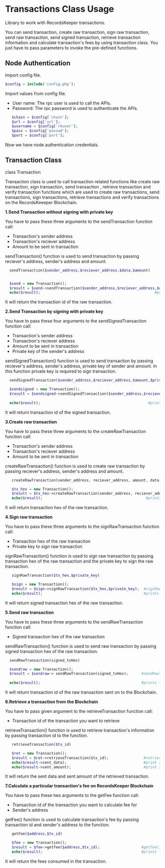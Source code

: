Transactions Class Usage
========================

Library to work with RecordsKeeper transactions.

You can send transaction, create raw transaction, sign raw transaction, send raw transaction, send signed transaction, retrieve transaction information and calculate transaction's fees by using transaction class. You just have to pass parameters to invoke the pre-defined functions.  


Node Authentication
-------------------

Import config file.

```PHP
$config = include('config.php');
```
Import values from config file.

- User name: The rpc user is used to call the APIs.
- Password: The rpc password is used to authenticate the APIs.


```PHP
   $chain = $config['chain'];
   $url = $config['url'];
   $username = $config['rkuser'];
   $pass = $config['passwd'];
   $port = $config['port'];
```
Now we have node authentication credentials.


Transaction Class
-----------------

   class Transaction

   Transaction class is used to call transaction related functions like create raw transaction, sign transaction, send transaction , retrieve transaction and verify transaction functions which are used to create raw transactions, send transactions, sign transactions, retrieve transactions and verify transactions on the RecordsKeeeper Blockchain. 



**1.Send Transaction without signing with private key**

You have to pass these three arguments to the sendTransaction function call:

- Transaction's sender address
- Transaction's reciever address
- Amount to be sent in transaction

sendTransaction() function is used to send transaction by passing reciever's address, sender's address and amount.

```PHP
  sendTransaction($sender_address,$reciever_address,$data,$amount)  


  $send = new Transaction();
  $result = $send->sendTransaction($sender_address,$reciever_address,$data,$amount);   #sendTransaction() function call
  echo($result);                                                    #prints transaction id of the sent transaction
```

It will return the transaction id of the raw transaction.


**2.Send Transaction by signing with private key**

You have to pass these four arguments to the sendSignedTransaction function call:

- Transaction's sender address
- Transaction's reciever address
- Amount to be sent in transaction
- Private key of the sender's address

sendSignedTransaction() function is used to send transaction by passing reciever's address, sender's address, private key of sender and amount. In this function private key is required to sign transaction.


```PHP 
  sendSignedTransaction($sender_address,$reciever_address,$amount,$private_key,$data)  

  $sendsigned = new Transaction();    
  $result = $sendsigned->sendSignedTransaction($sender_address,$reciever_address,$amount,$private_key,$data); #sendSignedTransaction function call
  
  echo($result);                                                 #prints transaction id of the signed transaction                           
```
It will return transaction id of the signed transaction.


**3.Create raw transaction**

You have to pass these three arguments to the createRawTransaction function call:


- Transaction's sender address
- Transaction's reciever address
- Amount to be sent in transaction

createRawTransaction() function is used to create raw transaction by passing reciever's address, sender's address and amount. 


```PHP
   createRawTransaction(sender_address, reciever_address, amount, data)  

   $tx_hex = new Transaction();
   $result = $tx_hex->createRawTransaction(sender_address, reciever_address, amount, data);   #createRawTransaction() function call
   echo($result);                                               #prints transaction hex of the raw transaction.
``` 
It will return transaction hex of the raw transaction.


**4.Sign raw transaction**

You have to pass these three arguments to the signRawTransaction function call:

- Transaction hex of the raw transaction
- Private key to sign raw transaction

signRawTransaction() function is used to sign raw transaction by passing transaction hex of the raw transaction and the private key to sign the raw transaction. 


```PHP 
   signRawTransaction($tx_hex,$private_key) 

   $sign = new Transaction();    
   $result = $sign->signRawTransaction($tx_hex,$private_key);  #signRawTransaction function call
   echo($result);                                              #prints signed transaction hex of the raw transaction
``` 
It will return signed transaction hex of the raw transaction.


**5.Send raw transaction**

You have to pass these three arguments to the sendRawTransaction function call:

- Signed transaction hex of the raw transaction 

sendRawTransaction() function is used to send raw transaction by passing signed transaction hex of the raw transaction. 


```PHP 
  sendRawTransaction(signed_txHex) 

  $sendraw = new Transaction();    
  $result = $sendraw-> sendRawTransaction(signed_txHex);      #sendRawTransaction() function call
  
  echo($result);                                              #prints transaction id of the raw transaction
```
  
It will return transaction id of the raw transaction sent on to the Blockchain.


**6.Retrieve a transaction from the Blockchain**

You have to pass given argument to the retrieveTransaction function call:

- Transaction id of the transaction you want to retrieve

retrieveTransaction() function is used to retrieve transaction's information by passing transaction id to the function.



```PHP 
   retrieveTransaction($tx_id)

   $ret = new Transaction();    
   $result = $ret->retrieveTransaction($tx_id);                #retrieveTransaction() function call
   echo($result->sent_data);                                   #print sent data
   echo($result->sent_amount);                                 #print sent amount
```   

It will return the sent data and sent amount of the retrieved transaction.
  
  
**7.Calculate a particular transaction's fee on RecordsKeeper Blockchain**

You have to pass these two arguments to the getFee function call:

- Transaction id of the transaction you want to calculate fee for
- Sender's address

getFee() function is used to calculate transaction's fee by passing transaction id and sender's address to the function.


```PHP 
   getFee($address,$tx_id)

   $fee = new Transaction();    
   $result = $fee->getfee($address,$tx_id);                   #getfee() function call
   echo($result);                                             #prints fees consumed in the verified transaction
```  
   

It will return the fees consumed in the transaction.
 